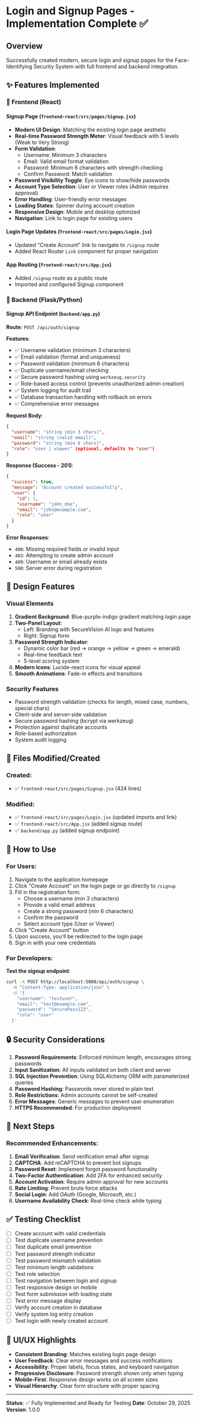 # Login and Signup Pages - Implementation Complete ✅

## Overview
Successfully created modern, secure login and signup pages for the Face-Identifying Security System with full frontend and backend integration.

## ✨ Features Implemented

### 🎨 Frontend (React)

#### **Signup Page** (`frontend-react/src/pages/Signup.jsx`)
- **Modern UI Design**: Matching the existing login page aesthetic
- **Real-time Password Strength Meter**: Visual feedback with 5 levels (Weak to Very Strong)
- **Form Validation**:
  - Username: Minimum 3 characters
  - Email: Valid email format validation
  - Password: Minimum 6 characters with strength checking
  - Confirm Password: Match validation
- **Password Visibility Toggle**: Eye icons to show/hide passwords
- **Account Type Selection**: User or Viewer roles (Admin requires approval)
- **Error Handling**: User-friendly error messages
- **Loading States**: Spinner during account creation
- **Responsive Design**: Mobile and desktop optimized
- **Navigation**: Link to login page for existing users

#### **Login Page Updates** (`frontend-react/src/pages/Login.jsx`)
- Updated "Create Account" link to navigate to `/signup` route
- Added React Router `Link` component for proper navigation

#### **App Routing** (`frontend-react/src/App.jsx`)
- Added `/signup` route as a public route
- Imported and configured Signup component

### 🔧 Backend (Flask/Python)

#### **Signup API Endpoint** (`backend/app.py`)
**Route**: `POST /api/auth/signup`

**Features**:
- ✅ Username validation (minimum 3 characters)
- ✅ Email validation (format and uniqueness)
- ✅ Password validation (minimum 6 characters)
- ✅ Duplicate username/email checking
- ✅ Secure password hashing using `werkzeug.security`
- ✅ Role-based access control (prevents unauthorized admin creation)
- ✅ System logging for audit trail
- ✅ Database transaction handling with rollback on errors
- ✅ Comprehensive error messages

**Request Body**:
```json
{
  "username": "string (min 3 chars)",
  "email": "string (valid email)",
  "password": "string (min 6 chars)",
  "role": "user | viewer" (optional, defaults to "user")
}
```

**Response (Success - 201)**:
```json
{
  "success": true,
  "message": "Account created successfully",
  "user": {
    "id": 1,
    "username": "john_doe",
    "email": "john@example.com",
    "role": "user"
  }
}
```

**Error Responses**:
- `400`: Missing required fields or invalid input
- `403`: Attempting to create admin account
- `409`: Username or email already exists
- `500`: Server error during registration

## 🎨 Design Features

### Visual Elements
1. **Gradient Background**: Blue-purple-indigo gradient matching login page
2. **Two-Panel Layout**: 
   - Left: Branding with SecureVision AI logo and features
   - Right: Signup form
3. **Password Strength Indicator**:
   - Dynamic color bar (red → orange → yellow → green → emerald)
   - Real-time feedback text
   - 5-level scoring system
4. **Modern Icons**: Lucide-react icons for visual appeal
5. **Smooth Animations**: Fade-in effects and transitions

### Security Features
- Password strength validation (checks for length, mixed case, numbers, special chars)
- Client-side and server-side validation
- Secure password hashing (bcrypt via werkzeug)
- Protection against duplicate accounts
- Role-based authorization
- System audit logging

## 📁 Files Modified/Created

### Created:
- ✅ `frontend-react/src/pages/Signup.jsx` (424 lines)

### Modified:
- ✅ `frontend-react/src/pages/Login.jsx` (updated imports and link)
- ✅ `frontend-react/src/App.jsx` (added signup route)
- ✅ `backend/app.py` (added signup endpoint)

## 🚀 How to Use

### For Users:
1. Navigate to the application homepage
2. Click "Create Account" on the login page or go directly to `/signup`
3. Fill in the registration form:
   - Choose a username (min 3 characters)
   - Provide a valid email address
   - Create a strong password (min 6 characters)
   - Confirm the password
   - Select account type (User or Viewer)
4. Click "Create Account" button
5. Upon success, you'll be redirected to the login page
6. Sign in with your new credentials

### For Developers:
**Test the signup endpoint**:
```bash
curl -X POST http://localhost:5000/api/auth/signup \
  -H "Content-Type: application/json" \
  -d '{
    "username": "testuser",
    "email": "test@example.com",
    "password": "SecurePass123",
    "role": "user"
  }'
```

## 🔒 Security Considerations

1. **Password Requirements**: Enforced minimum length, encourages strong passwords
2. **Input Sanitization**: All inputs validated on both client and server
3. **SQL Injection Prevention**: Using SQLAlchemy ORM with parameterized queries
4. **Password Hashing**: Passwords never stored in plain text
5. **Role Restrictions**: Admin accounts cannot be self-created
6. **Error Messages**: Generic messages to prevent user enumeration
7. **HTTPS Recommended**: For production deployment

## 🎯 Next Steps

### Recommended Enhancements:
1. **Email Verification**: Send verification email after signup
2. **CAPTCHA**: Add reCAPTCHA to prevent bot signups
3. **Password Reset**: Implement forgot password functionality
4. **Two-Factor Authentication**: Add 2FA for enhanced security
5. **Account Activation**: Require admin approval for new accounts
6. **Rate Limiting**: Prevent brute force attacks
7. **Social Login**: Add OAuth (Google, Microsoft, etc.)
8. **Username Availability Check**: Real-time check while typing

## ✅ Testing Checklist

- [ ] Create account with valid credentials
- [ ] Test duplicate username prevention
- [ ] Test duplicate email prevention
- [ ] Test password strength indicator
- [ ] Test password mismatch validation
- [ ] Test minimum length validations
- [ ] Test role selection
- [ ] Test navigation between login and signup
- [ ] Test responsive design on mobile
- [ ] Test form submission with loading state
- [ ] Test error message display
- [ ] Verify account creation in database
- [ ] Verify system log entry creation
- [ ] Test login with newly created account

## 🎨 UI/UX Highlights

- **Consistent Branding**: Matches existing login page design
- **User Feedback**: Clear error messages and success notifications
- **Accessibility**: Proper labels, focus states, and keyboard navigation
- **Progressive Disclosure**: Password strength shown only when typing
- **Mobile-First**: Responsive design works on all screen sizes
- **Visual Hierarchy**: Clear form structure with proper spacing

---

**Status**: ✅ Fully Implemented and Ready for Testing
**Date**: October 29, 2025
**Version**: 1.0.0
